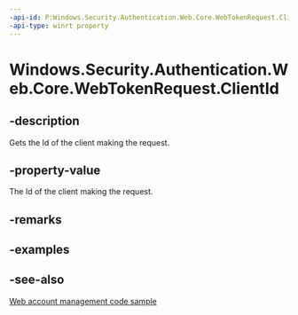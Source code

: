```yaml
---
-api-id: P:Windows.Security.Authentication.Web.Core.WebTokenRequest.ClientId
-api-type: winrt property
---
```


<!-- Property syntax
public string ClientId { get; }
-->

# Windows.Security.Authentication.Web.Core.WebTokenRequest.ClientId

## -description
Gets the Id of the client making the request.

## -property-value
The Id of the client making the request.

## -remarks

## -examples

## -see-also
[Web account management code sample](https://github.com/Microsoft/Windows-universal-samples/tree/master/Samples/WebAccountManagement)
